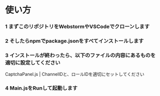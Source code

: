 # 使い方
### 1 まずこのリポジトリをWebstormやVSCodeでクローンします
### 2 そしたらnpmでpackage.jsonをすべてインストールします
### 3 インストールが終わったら、以下のファイルの内容にあるものを適切に設定してください
CaptchaPanel.js | ChannelIDと、ロールIDを適切にセットしてください 
### 4 Main.jsをRunして起動します


